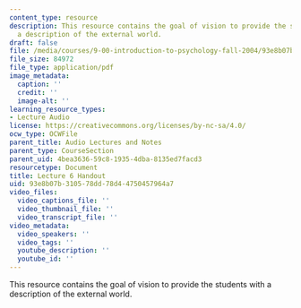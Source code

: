 ```yaml
---
content_type: resource
description: This resource contains the goal of vision to provide the students with
  a description of the external world.
draft: false
file: /media/courses/9-00-introduction-to-psychology-fall-2004/93e8b07b310578dd78d44750457964a7_h06.pdf
file_size: 84972
file_type: application/pdf
image_metadata:
  caption: ''
  credit: ''
  image-alt: ''
learning_resource_types:
- Lecture Audio
license: https://creativecommons.org/licenses/by-nc-sa/4.0/
ocw_type: OCWFile
parent_title: Audio Lectures and Notes
parent_type: CourseSection
parent_uid: 4bea3636-59c8-1935-4dba-8135ed7facd3
resourcetype: Document
title: Lecture 6 Handout
uid: 93e8b07b-3105-78dd-78d4-4750457964a7
video_files:
  video_captions_file: ''
  video_thumbnail_file: ''
  video_transcript_file: ''
video_metadata:
  video_speakers: ''
  video_tags: ''
  youtube_description: ''
  youtube_id: ''
---
```

This resource contains the goal of vision to provide the students with a description of the external world.